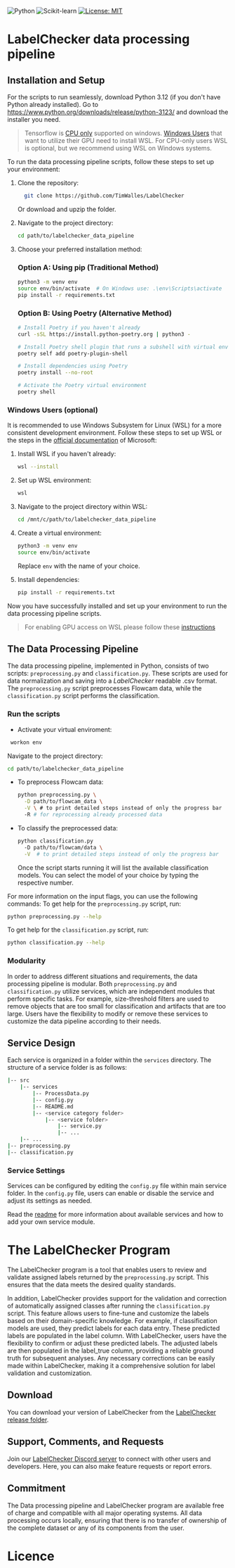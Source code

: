 ![Python](https://img.shields.io/badge/python-3.12-blue.svg)
![Scikit-learn](https://img.shields.io/badge/scikit--learn-latest-orange.svg)
[![License: MIT](https://img.shields.io/badge/License-MIT-yellow.svg)](https://opensource.org/licenses/MIT)

# LabelChecker data processing pipeline
## Installation and Setup

For the scripts to run seamlessly, download Python 3.12 (if you don't have Python already installed). Go to https://www.python.org/downloads/release/python-3123/ and download the installer you need.

> Tensorflow is [CPU only](https://www.tensorflow.org/install/pip#windows-wsl2:~:text=Note%3A%20TensorFlow%20with%20GPU%20access%20is%20supported%20for%20WSL2%20on%20Windows%2010%2019044%20or%20higher.%20This%20corresponds%20to%20Windows%2010%20version%2021H2%2C%20the%20November%202021%20update.%20You%20can%20get%20the%20latest%20update%20from%20here%3A%20Download%20Windows%2010.%20For%20instructions%2C%20see%20Install%20WSL2%20and%20NVIDIA%E2%80%99s%20setup%20docs%20for%20CUDA%20in%20WSL.) supported on windows. [Windows Users](#windows-users) that want to utilize their GPU need to install WSL. For CPU-only users WSL is optional, but we recommend using WSL on Windows systems.

To run the data processing pipeline scripts, follow these steps to set up your environment:

1. Clone the repository:
    ```bash
      git clone https://github.com/TimWalles/LabelChecker
      ```
    Or download and upzip the folder.

2. Navigate to the project directory:
    ```bash
    cd path/to/labelchecker_data_pipeline
    ```

3. Choose your preferred installation method:

   ### Option A: Using pip (Traditional Method)
   ```bash
   python3 -m venv env
   source env/bin/activate  # On Windows use: .\env\Scripts\activate
   pip install -r requirements.txt
   ```

   ### Option B: Using Poetry (Alternative Method)
   ```bash
   # Install Poetry if you haven't already
   curl -sSL https://install.python-poetry.org | python3 -

   # Install Poetry shell plugin that runs a subshell with virtual environment activated
   poetry self add poetry-plugin-shell

   # Install dependencies using Poetry
   poetry install --no-root

   # Activate the Poetry virtual environment
   poetry shell
   ```


### Windows Users (optional)

It is recommended to use Windows Subsystem for Linux (WSL) for a more consistent development environment. Follow these steps to set up WSL or the steps in the [official documentation](https://learn.microsoft.com/en-gb/windows/wsl/install) of Microsoft:

1. Install WSL if you haven't already:
    ```bash
    wsl --install
    ```

2. Set up WSL environment:
    ```bash
    wsl
    ```

3. Navigate to the project directory within WSL:
    ```bash
    cd /mnt/c/path/to/labelchecker_data_pipeline
    ```

4. Create a virtual environment:
    ```bash
    python3 -m venv env
    source env/bin/activate
    ```
    Replace `env` with the name of your choice.

5. Install dependencies:
    ```bash
    pip install -r requirements.txt
    ```

Now you have successfully installed and set up your environment to run the data processing pipeline scripts.


> For enabling GPU access on WSL please follow these [instructions](https://docs.nvidia.com/cuda/wsl-user-guide/index.html)

## The Data Processing Pipeline

The data processing pipeline, implemented in Python, consists of two scripts: `preprocessing.py` and `classification.py`. These scripts are used for data normalization and saving into a *LabelChecker* readable .csv format. The `preprocessing.py` script preprocesses Flowcam data, while the `classification.py` script performs the classification.

### Run the scripts
- Activate your virtual enviroment:
 ```bash
  workon env
  ```
  Navigate to the project directory:
  ```bash
  cd path/to/labelchecker_data_pipeline
  ``` 
- To preprocess Flowcam data:
  ```bash
  python preprocessing.py \
    -D path/to/flowcam_data \
    -V \ # to print detailed steps instead of only the progress bar
    -R # for reprocessing already processed data
  ```
- To classify the preprocessed data:
  ```bash
  python classification.py
    -D path/to/flowcam/data \
    -V  # to print detailed steps instead of only the progress bar
  ```
  Once the script starts running it will list the available classification models. 
  You can select the model of your choice by typing the respective number.
  
For more information on the input flags, you can use the following commands:
To get help for the `preprocessing.py` script, run:
```bash
python preprocessing.py --help
```
To get help for the `classification.py` script, run:
```bash
python classification.py --help
```

### Modularity

In order to address different situations and requirements, the data processing pipeline is modular. Both `preprocessing.py` and `classification.py` utilize services, which are independent modules that perform specific tasks. For example, size-threshold filters are used to remove objects that are too small for classification and artifacts that are too large. Users have the flexibility to modify or remove these services to customize the data pipeline according to their needs.

## Service Design

Each service is organized in a folder within the `services` directory. The structure of a service folder is as follows:

```bash
|-- src
    |-- services
        |-- ProcessData.py
        |-- config.py
        |-- README.md
        |-- <service category folder>
            |-- <service folder>
                |-- service.py
                |-- ...
    |-- ...
|-- preprocessing.py
|-- classification.py
```

### Service Settings

Services can be configured by editing the `config.py` file within main service folder. In the `config.py` file, users can enable or disable the service and adjust its settings as needed.

Read the [readme](./src/services/README.md) for more information about available services and how to add your own service module.

# The LabelChecker Program
The LabelChecker program is a tool that enables users to review and validate assigned labels returned by the `preprocessing.py` script. This ensures that the data meets the desired quality standards.

In addition, LabelChecker provides support for the validation and correction of automatically assigned classes after running the `classification.py` script. This feature allows users to fine-tune and customize the labels based on their domain-specific knowledge. For example, if classification models are used, they predict labels for each data entry. These predicted labels are populated in the label column. With LabelChecker, users have the flexibility to confirm or adjust these predicted labels. The adjusted labels are then populated in the label_true column, providing a reliable ground truth for subsequent analyses. Any necessary corrections can be easily made within LabelChecker, making it a comprehensive solution for label validation and customization.

## Download

You can download your version of LabelChecker from the [LabelChecker release folder](https://github.com/TimWalles/LabelChecker/releases).

## Support, Comments, and Requests

Join our [LabelChecker Discord server](https://discord.gg/tGBg7z2hSU) to connect with other users and developers. Here, you can also make feature requests or report errors.

## Commitment
The Data processing pipeline and LabelChecker program are available free of charge and compatible with all major operating systems. All data processing occurs locally, ensuring that there is no transfer of ownership of the complete dataset or any of its components from the user.

# Licence
